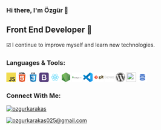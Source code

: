 ### Hi there, I'm Özgür 👋

## Front End Developer :rocket:

:ballot_box_with_check: I continue to improve myself and learn new technologies.




### Languages & Tools:

[<img width="25" height="25" src=https://raw.githubusercontent.com/github/explore/80688e429a7d4ef2fca1e82350fe8e3517d3494d/topics/javascript/javascript.png />][javascript]
[<img width="25" height="25" src=https://raw.githubusercontent.com/github/explore/80688e429a7d4ef2fca1e82350fe8e3517d3494d/topics/html/html.png />][html]
[<img width="25" height="25" src=https://raw.githubusercontent.com/github/explore/80688e429a7d4ef2fca1e82350fe8e3517d3494d/topics/css/css.png />][css]
[<img width="25" height="25" src=https://raw.githubusercontent.com/github/explore/80688e429a7d4ef2fca1e82350fe8e3517d3494d/topics/bootstrap/bootstrap.png />][bootstrap]
[<img width="25" height="25" src=https://raw.githubusercontent.com/github/explore/80688e429a7d4ef2fca1e82350fe8e3517d3494d/topics/react/react.png />][react]
[<img width="25" height="25" src=https://raw.githubusercontent.com/github/explore/80688e429a7d4ef2fca1e82350fe8e3517d3494d/topics/nodejs/nodejs.png />][node]
[<img width="25" height="25" src=https://raw.githubusercontent.com/github/explore/80688e429a7d4ef2fca1e82350fe8e3517d3494d/topics/mongodb/mongodb.png />][mongodb]
[<img width="25" height="25" src=https://raw.githubusercontent.com/github/explore/bbd48b997e8d0bef63f676eca4da5e1f76487b56/topics/visual-studio-code/visual-studio-code.png />][vscode]
[<img width="25" height="25" src=https://raw.githubusercontent.com/github/explore/80688e429a7d4ef2fca1e82350fe8e3517d3494d/topics/git/git.png />][git]
[<img width="25" height="25" src=https://raw.githubusercontent.com/github/explore/80688e429a7d4ef2fca1e82350fe8e3517d3494d/topics/express/express.png />][express]
[<img width="25" height="25" src=https://raw.githubusercontent.com/github/explore/80688e429a7d4ef2fca1e82350fe8e3517d3494d/topics/wordpress/wordpress.png />][wordpress]
[<img width="25" height="25" src=https://res.cloudinary.com/postman/image/upload/t_team_logo/v1629869194/team/2893aede23f01bfcbd2319326bc96a6ed0524eba759745ed6d73405a3a8b67a8 />][postman]
[<img width="25" height="25" src=https://raw.githubusercontent.com/github/explore/80688e429a7d4ef2fca1e82350fe8e3517d3494d/topics/sql/sql.png />][sql]


### Connect With Me:

<p><a href="https://www.linkedin.com/in/ozgurkarakas06/" target="blank" rel=”noopener”><img src="https://velanovascular.com/wp-content/uploads/2020/06/LinkedIn.png" alt="ozgurkarakas" height="25" width="25" /></a></p> <p><a href="mailto:ozgurkarakas025@gmail.com" target="blank" ><img src="https://upload.wikimedia.org/wikipedia/commons/8/8c/Gmail_Icon_%282013-2020%29.svg" alt="ozgurkarakas025@gmail.com" height="25" width="25"></img></a></p>

[html]:https://www.w3schools.com/html/
[css]:https://www.w3schools.com/css/
[bootstrap]:https://getbootstrap.com/
[javascript]:https://developer.mozilla.org/en-US/docs/Web/JavaScript
[git]:https://git-scm.com/
[react]:https://reactjs.org/
[node]:https://nodejs.org/en/
[mongodb]:https://www.mongodb.com/
[vscode]:https://code.visualstudio.com/
[express]:https://expressjs.com/
[postman]:https://www.postman.com/
[wordpress]:https://wordpress.com/tr/
[sql]:https://www.w3schools.com/sql/
